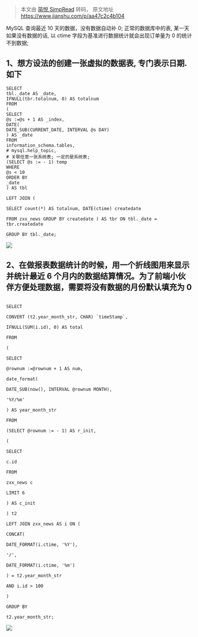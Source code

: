 > 本文由 [简悦 SimpRead](http://ksria.com/simpread/) 转码， 原文地址 https://www.jianshu.com/p/aa47c2c4b104

MySQL 查询最近 10 天的数据，没有数据自动补 0; 正常的数据库中的表, 某一天如果没有数据的话, 以 ctime 字段为基准进行数据统计就会出现订单量为 0 的统计不到数据;

## 1、想方设法的创建一张虚拟的数据表, 专门表示日期.如下

```plain
SELECT
tbl._date AS _date,
IFNULL(tbr.totalnum, 0) AS totalnum
FROM
(
SELECT
@s :=@s + 1 AS _index,
DATE(
DATE_SUB(CURRENT_DATE, INTERVAL @s DAY)
) AS _date
FROM
information_schema.tables,
# mysql.help_topic,
# 关联任意一张系统表; 一定的是系统表;
(SELECT @s := - 1) temp
WHERE
@s < 10
ORDER BY
_date
) AS tbl

LEFT JOIN (

SELECT count(*) AS totalnum, DATE(ctime) createdate

FROM zxx_news GROUP BY createdate ) AS tbr ON tbl._date = tbr.createdate

GROUP BY tbl._date;
```

  

![](//upload-images.jianshu.io/upload_images/5189018-5447b20355e0c0c3.png?imageMogr2/auto-orient/strip|imageView2/2/w/969/format/webp)

  

## 2、在做报表数据统计的时候，用一个折线图用来显示并统计最近 6 个月内的数据结算情况。为了前端小伙伴方便处理数据，需要将没有数据的月份默认填充为 0

  

```plain

SELECT

CONVERT (t2.year_month_str, CHAR) `timeStamp`,

IFNULL(SUM(i.id), 0) AS total

FROM

(

SELECT

@rownum :=@rownum + 1 AS num,

date_format(

DATE_SUB(now(), INTERVAL @rownum MONTH),

'%Y/%m'

) AS year_month_str

FROM

(SELECT @rownum := - 1) AS r_init,

(

SELECT

c.id

FROM

zxx_news c

LIMIT 6

) AS c_init

) t2

LEFT JOIN zxx_news AS i ON (

CONCAT(

DATE_FORMAT(i.ctime, '%Y'),

'/',

DATE_FORMAT(i.ctime, '%m')

) = t2.year_month_str

AND i.id > 100

)

GROUP BY

t2.year_month_str;

```

  

![](//upload-images.jianshu.io/upload_images/5189018-ca5468ea73e6d1dd.png?imageMogr2/auto-orient/strip|imageView2/2/w/1008/format/webp)
<!--stackedit_data:
eyJoaXN0b3J5IjpbMTU1MzY3MzU3NF19
-->